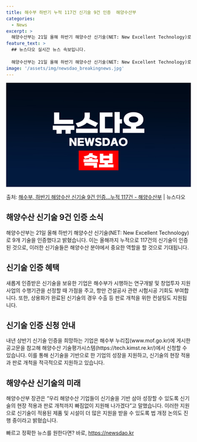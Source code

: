 ```yaml
---
title: 해수부 하반기 누적 117건 신기술 9건 인증  해양수산부
categories:
  - News
excerpt: >
  해양수산부는 21일 올해 하반기 해양수산 신기술(NET: New Excellent Technology)로 9…
feature_text: >
  ## 뉴스다오 실시간 뉴스 속보입니다.

  해양수산부는 21일 올해 하반기 해양수산 신기술(NET: New Excellent Technology)로 9…
image: '/assets/img/newsdao_breakingnews.jpg'
---
```


![뉴스다오 속보](/assets/img/newsdao_breakingnews.jpg)

<p>출처: <a href="https://newsdao.kr/2845" rel="dofollow">해수부, 하반기 해양수산 신기술 9건 인증…누적 117건 - 해양수산부</a> | 뉴스다오</p>

<h2 data-ke-size="size26">해양수산 신기술 9건 인증 소식</h2>
<p data-ke-size="size16">해양수산부는 21일 올해 하반기 해양수산 신기술(NET: New Excellent Technology)로 9개 기술을 인증했다고 밝혔습니다. 이는 올해까지 누적으로 117건의 신기술이 인증된 것으로, 이러한 신기술들은 해양수산 분야에서 중요한 역할을 할 것으로 기대됩니다.</p>

<h2 data-ke-size="size24">신기술 인증 혜택</h2>
<p data-ke-size="size16">새롭게 인증받은 신기술을 보유한 기업은 해수부가 시행하는 연구개발 및 창업투자 지원사업의 수행기관을 선정할 때 가점을 주고, 항만 건설공사 관련 시험시공 기회도 부여합니다. 또한, 상용화가 완료된 신기술의 경우 수출 등 판로 개척을 위한 컨설팅도 지원됩니다.</p>

<h2 data-ke-size="size24">신기술 인증 신청 안내</h2>
<p data-ke-size="size16">내년 상반기 신기술 인증을 희망하는 기업은 해수부 누리집(www.mof.go.kr)에 게시한 공고문을 참고해 해양수산 기술평가시스템(https://tech.kimst.re.kr/)에서 신청할 수 있습니다. 이를 통해 신기술을 기반으로 한 기업의 성장을 지원하고, 신기술의 현장 적용과 판로 개척을 적극적으로 지원하고 있습니다.</p>

<h2 data-ke-size="size24">해양수산 신기술의 미래</h2>
<p data-ke-size="size16">해양수산부 장관은 “우리 해양수산 기업들이 신기술을 기반 삼아 성장할 수 있도록 신기술의 현장 적용과 판로 개척까지 빠짐없이 지원해 나가겠다”고 말했습니다. 이러한 지원으로 신기술이 적용된 제품 및 시설이 더 많은 지원을 받을 수 있도록 법 개정 논의도 진행 중이라고 밝혔습니다.</p> 

빠르고 정확한 뉴스를 원한다면? 바로, <a href="https://newsdao.kr" rel="dofollow">https://newsdao.kr</a>


    
